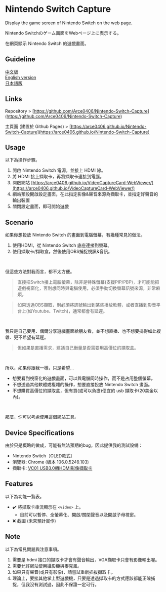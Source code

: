 # Nintendo Switch Capture  
Display the game screen of Nintendo Switch on the web page.  
  
Nintendo Switchのゲーム画面をWebページ上に表示する。  
  
在網頁顯示 Nintendo Switch 的遊戲畫面。  

## Guideline
[中文版](README.md)  
[English version](README-en.md)  
[日本語版](README-jp.md)  
  
<!-- ## Intro
將 Nintendo Switch 接上HDMI線與擷取卡，並連接到電腦。開啟本網頁後，即可幾乎無延遲的顯示Switch遊戲畫面。  
  
Connect your Nintendo Switch to the HDMI cable and capture card and connect it to your computer. Once you open this page, you will be able to display the Switch game screen with almost no lag.  
  
Nintendo SwitchにHDMIケーブルとキャプチャーカードを接続し、パソコンに接続します。このページを開けば、Switchのゲーム画面をほとんどラグなく表示することができます。  
   -->
  
## Links
Repository > [https://github.com/Arce0406/Nintendo-Switch-Capture](https://github.com/Arce0406/Nintendo-Switch-Capture)  
  
主頁面 (建置於 Github Pages) > [https://arce0406.github.io/Nintendo-Switch-Capture](https://arce0406.github.io/Nintendo-Switch-Capture)  


## Usage
以下為操作步驟。
1. 開啟 Nintendo Switch 電源，並接上 HDMI 線。
2. 將 HDMI 接上擷取卡，再將擷取卡連接到電腦。
3. 開啟網站 [https://arce0406.github.io/VideoCaptureCard-WebViewer/](https://arce0406.github.io/VideoCaptureCard-WebViewer/)
4. 網站預設開啟設定畫面，在此指定影像&聲音來源為擷取卡，並指定好聲音的輸出裝置
5. 關閉設定畫面，即可開始遊戲


## Scenario
如果你想投放 Nintendo Switch 的畫面到電腦螢幕，有幾種常見的做法。
1. 使用HDMI，從 Nintendo Switch 底座連接到螢幕。
2. 使用擷取卡/擷取盒，然後使用OBS捕捉視訊&音訊。
  
<br>
  
但這些方法對我而言，都不太方便。  
> 直接把Switch接上電腦螢幕，除非是特殊螢幕(支援PIP/PBP)，才可能能把遊戲視窗化，否則想同時與電腦使用，必須手動切換螢幕訊號來源，非常麻煩。
  
> 如果透過OBS擷取，則必須將訊號輸出到某些播放軟體，或者直播到影音平台上(如Youtube、Twitch)，通常都會有延遲。
  
<br>
  
我只是自己要用、偶爾分享遊戲畫面給朋友看，並不想直播、也不想要搞得如此複雜、更不希望有延遲。  
> 但如果是直播需求，建議自己衡量是否需要用高價位的擷取盒。
  
<br>
  
所以，如果你跟我一樣，只是希望...
- 想要看到視窗化的遊戲畫面，可以與電腦同時操作，而不是占用整個螢幕。
- 不想透過其他軟體或複雜的操作，想要直接投放 Nintendo Switch 畫面。
- 不想購買高價位的擷取盒，但有買(或可以負擔)便宜的 usb 擷取卡(20美金以內)。
  
<br>
  
那麼，你可以考慮使用這個網站工具。



## Device Specifications
由於只是概略的做成，可能有無法預期的bug，因此提供我的測試設備：
- Nintendo Switch（OLED款式）
- 瀏覽器: Chrome (版本 106.0.5249.103)
- 擷取卡: [VC01 USB3.0轉HDMI影像擷取卡](https://24h.pchome.com.tw/prod/DCAX3W-A900EQPPF)


## Features
以下為功能一覽表。
<!-- :heavy_check_mark: 表示已完成  
:x: 表示尚未完成   -->
  
- :heavy_check_mark: 將擷取卡串流顯示在 `<video>` 上。  
    - 目前可以暫停、全螢幕化、開啟/關閉聲音以及開啟子母視窗。  
- :x: 截圖 (未來預計實作)


## Note
以下為常見問題與注意事項。
1. 需要是 hdmi 接口的擷取卡才會有聲音輸出，VGA擷取卡只會有影像輸出喔。
2. 需要允許網站使用攝影機與麥克風。
3. 如果只有聲音(或只有影像)，請嘗試重新插拔擷取卡。 
4. 理論上，要接其他掌上型遊戲機，只要是透過擷取卡的方式應該都能正確捕捉，但我沒有測試過，因此不保證一定可行。
